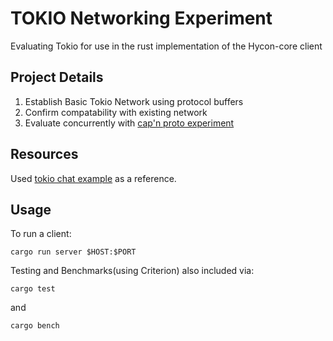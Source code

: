 # TOKIO Networking Experiment
Evaluating Tokio for use in the rust implementation of the Hycon-core client

## Project Details
1. Establish Basic Tokio Network using protocol buffers
2. Confirm compatability with existing network
3. Evaluate concurrently with [cap'n proto experiment](https://github.com/elniallo/capnproto-experiment)

## Resources
Used [tokio chat example](https://github.com/tokio-rs/tokio-core/blob/master/examples/chat.rs) as a reference.

## Usage
To run a client:
```
cargo run server $HOST:$PORT
```
Testing and Benchmarks(using Criterion) also included via:
```
cargo test
```
and
```
cargo bench
```